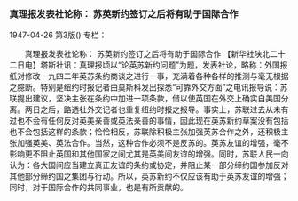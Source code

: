 ### 真理报发表社论称： 苏英新约签订之后将有助于国际合作

1947-04-26
第3版()
专栏：

　　真理报发表社论称：
    苏英新约签订之后将有助于国际合作
    【新华社陕北二十二日电】塔斯社讯：真理报顷以“论英苏新约问题”为题，发表社论，略称：外国报纸对修改一九四二年英苏条约商谈之进行一事，充满着各种各样的推测与毫无根据之臆断。特别是纽约时报记者由莫斯科发出探悉“可靠外交方面”之电讯报导说：苏联提出建议，坚决主张在条约中加进一项条款，借以使英国在外交上确实自美国分离。两日之后，路透社外交记者也重复纽约时报之报导。事实上，苏联过去从未有过也不会有任何反对英美亲善或英法亲善的事情，因此现在英苏新约草案没有包括也不会包括这样的条款；恰恰相反，苏联除积极主张加强英苏合作之外，还积极主张加强英美、英法合作。当然，这种合作必须不是反苏的。英苏友谊的增强，毫不影响更不阻止英国和其他国家之间尤其是英美间友谊的增强。同时，苏联人民一向认为：各大国间应当建立真正友谊的条约或协定，并阻止某一部分缔约国参加反对其他部分缔约国之集团与行动。所以，英苏新约不仅应该有助于英苏友谊的增强；同时，对于国际合作的共同事业，也是有所贡献的。
